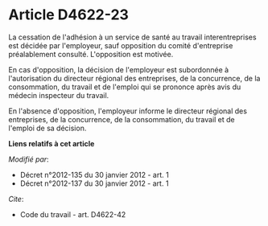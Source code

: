# Article D4622-23

La cessation de l'adhésion à un service de santé au travail interentreprises est  décidée par l'employeur, sauf opposition du
comité d'entreprise préalablement  consulté. L'opposition est motivée. 

En cas d'opposition, la  décision de l'employeur est subordonnée à l'autorisation du directeur régional  des entreprises, de
la concurrence, de la consommation, du travail et de  l'emploi qui se prononce après avis du médecin inspecteur du travail. 

En l'absence d'opposition, l'employeur informe le directeur  régional des entreprises, de la concurrence, de la consommation,
du travail et  de l'emploi de sa décision.

**Liens relatifs à cet article**

_Modifié par_:

  - Décret n°2012-135 du 30 janvier 2012 - art. 1
  - Décret n°2012-137 du 30 janvier 2012 - art. 1

_Cite_:

  - Code du travail - art. D4622-42
